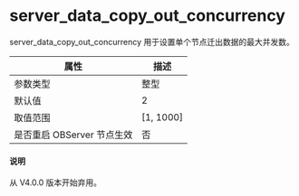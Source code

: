 server_data_copy_out_concurrency 
=====================================================

server_data_copy_out_concurrency 用于设置单个节点迁出数据的最大并发数。


|      **属性**      |   **描述**    |
|------------------|-------------|
| 参数类型             | 整型          |
| 默认值              | 2           |
| 取值范围             | \[1, 1000\] |
| 是否重启 OBServer 节点生效 | 否           |


<main id="notice" type='explain'>
  <h4>说明</h4>
  <p>从 V4.0.0 版本开始弃用。</p>
</main>

